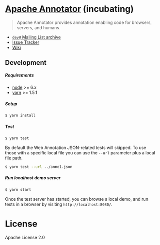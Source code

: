 # [Apache Annotator](http://annotator.apache.org/) (incubating)

> Apache Annotator provides annotation enabling code for browsers, servers,
> and humans.

* [`dev@` Mailing List archive](http://mail-archives.apache.org/mod_mbox/incubator-annotator-dev/)
* [Issue Tracker](https://issues.apache.org/jira/browse/ANNO)
* [Wiki](https://cwiki.apache.org/confluence/display/ANNO)

## Development

##### Requirements

- [node](https://nodejs.org) >= 6.x
- [yarn](https://www.yarnpkg.com/) >= 1.5.1

##### Setup

```sh
$ yarn install
```

##### Test

```sh
$ yarn test
```

By default the Web Annotation JSON-related tests will skipped. To use those
with a specific local file you can use the `--url` parameter plus a local file
path.

```sh
$ yarn test --url ../anno1.json
```

##### Run localhost demo server

```sh
$ yarn start
```

Once the test server has started, you can browse a local demo, and run tests in
a browser by visiting `http://localhost:8080/`.

# License

Apache License 2.0
